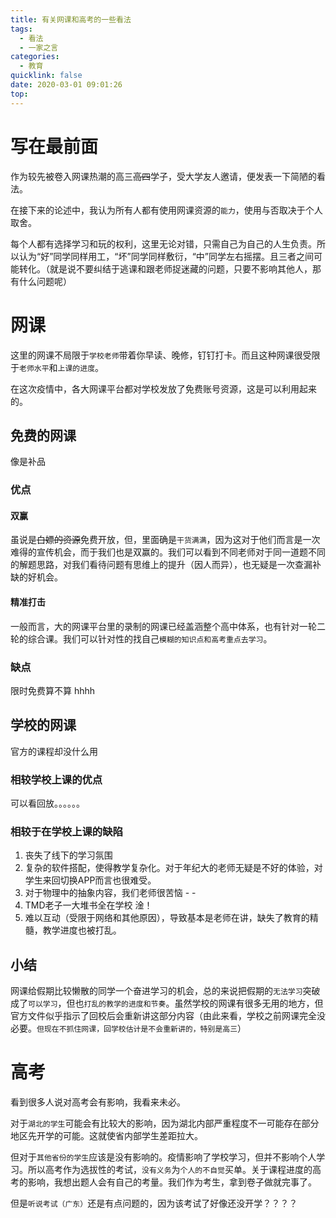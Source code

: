 ```yaml
---
title: 有关网课和高考的一些看法
tags:
  - 看法
  - 一家之言
categories:
  - 教育
quicklink: false
date: 2020-03-01 09:01:26
top:
---
```

# 写在最前面

作为较先被卷入网课热潮的高三<del>高四</del>学子，受大学友人邀请，便发表一下简陋的看法。

在接下来的论述中，我认为所有人都有使用网课资源的`能力`，使用与否取决于个人取舍。

每个人都有选择学习和玩的权利，这里无论对错，只需自己为自己的人生负责。所以认为“好”同学同样用工，“坏”同学同样敷衍，“中”同学左右摇摆。且三者之间可能转化。（就是说不要纠结于逃课和跟老师捉迷藏的问题，只要不影响其他人，那有什么问题呢）

<!--more-->

# 网课

这里的网课不局限于`学校老师`带着你早读、晚修，钉钉打卡。而且这种网课很受限于`老师水平`和`上课的进度`。

在这次疫情中，各大网课平台都对学校发放了免费账号资源，这是可以利用起来的。

## 免费的网课

像是补品

### 优点

#### 双赢

虽说是<del>白嫖的资源</del>免费开放，但，里面确是`干货满满`，因为这对于他们而言是一次难得的宣传机会，而于我们也是双赢的。我们可以看到不同老师对于同一道题不同的解题思路，对我们看待问题有思维上的提升（因人而异），也无疑是一次查漏补缺的好机会。

#### 精准打击

一般而言，大的网课平台里的录制的网课已经盖涵整个高中体系，也有针对一轮二轮的综合课。我们可以针对性的找自己`模糊的知识点和高考重点去学习`。

### 缺点

限时免费算不算 hhhh 

## 学校的网课

官方的课程却没什么用

### 相较学校上课的优点

可以看回放。。。。。。

### 相较于在学校上课的缺陷

1. 丧失了线下的学习氛围
2. 复杂的软件搭配，使得教学复杂化。对于年纪大的老师无疑是不好的体验，对学生来回切换APP而言也很难受。
3. 对于物理中的抽象内容，我们老师很苦恼 - -
4. TMD老子一大堆书全在学校  淦！
5. 难以互动（受限于网络和其他原因），导致基本是老师在讲，缺失了教育的精髓，教学进度也被打乱。

## 小结

网课给假期比较懒散的同学一个奋进学习的机会，总的来说把假期的`无法学习`突破成了`可以学习`，但也`打乱的教学的进度和节奏`。虽然学校的网课有很多无用的地方，但官方文件似乎指示了回校后会重新讲这部分内容（由此来看，学校之前网课完全没必要。`但现在不抓住网课，回学校估计是不会重新讲的，特别是高三`）

# 高考

看到很多人说对高考会有影响，我看来未必。

对于`湖北的学生`可能会有比较大的影响，因为湖北内部严重程度不一可能存在部分地区先开学的可能。这就使省内部学生差距拉大。

但对于`其他省份的学生`应该是没有影响的。疫情影响了学校学习，但并不影响个人学习。所以高考作为选拔性的考试，`没有义务`为`个人的不自觉`买单。关于课程进度的高考的影响，我想出题人会有自己的考量。我们作为考生，拿到卷子做就完事了。

但是`听说考试（广东）`还是有点问题的，因为该考试了好像还没开学？？？？ 

